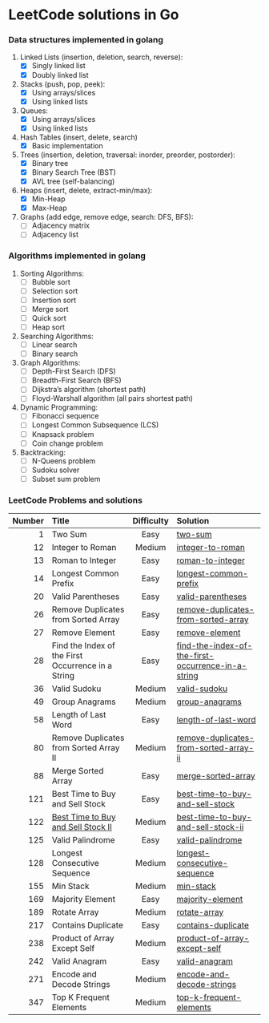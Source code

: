 # LeetCode solutions in Go

### Data structures implemented in golang

1. Linked Lists (insertion, deletion, search, reverse):
    - [x] Singly linked list
    - [x] Doubly linked list
2. Stacks (push, pop, peek):
    - [x] Using arrays/slices
    - [x] Using linked lists
3. Queues:
    - [x] Using arrays/slices
    - [x] Using linked lists
4. Hash Tables (insert, delete, search)
    - [x] Basic implementation
5. Trees (insertion, deletion, traversal: inorder, preorder, postorder):
    - [x] Binary tree
    - [x] Binary Search Tree (BST)
    - [x] AVL tree (self-balancing)
6. Heaps (insert, delete, extract-min/max):
    - [x] Min-Heap
    - [x] Max-Heap
7. Graphs (add edge, remove edge, search: DFS, BFS):
    - [ ] Adjacency matrix
    - [ ] Adjacency list

### Algorithms implemented in golang

1. Sorting Algorithms:
    - [ ] Bubble sort
    - [ ] Selection sort
    - [ ] Insertion sort
    - [ ] Merge sort
    - [ ] Quick sort
    - [ ] Heap sort
2. Searching Algorithms:
    - [ ] Linear search
    - [ ] Binary search
3. Graph Algorithms:
    - [ ] Depth-First Search (DFS)
    - [ ] Breadth-First Search (BFS)
    - [ ] Dijkstra’s algorithm (shortest path)
    - [ ] Floyd-Warshall algorithm (all pairs shortest path)
4. Dynamic Programming:
    - [ ] Fibonacci sequence
    - [ ] Longest Common Subsequence (LCS)
    - [ ] Knapsack problem
    - [ ] Coin change problem
5. Backtracking:
    - [ ] N-Queens problem
    - [ ] Sudoku solver
    - [ ] Subset sum problem

### LeetCode Problems and solutions

| Number | Title                                              | Difficulty | Solution                                                                                                                    |
|-------:|:---------------------------------------------------|:----------:|:----------------------------------------------------------------------------------------------------------------------------|
|      1 | Two Sum                                            |    Easy    | [two-sum](leetcode-solutions/two-sum)                                                                                       |
|     12 | Integer to Roman                                   |   Medium   | [integer-to-roman](leetcode-solutions/integer-to-roman)                                                                     |
|     13 | Roman to Integer                                   |    Easy    | [roman-to-integer](leetcode-solutions/roman-to-integer)                                                                     |
|     14 | Longest Common Prefix                              |    Easy    | [longest-common-prefix](leetcode-solutions/longest-common-prefix)                                                           |
|     20 | Valid Parentheses                                  |    Easy    | [valid-parentheses](leetcode-solutions/valid-parentheses)                                                                   |
|     26 | Remove Duplicates from Sorted Array                |    Easy    | [remove-duplicates-from-sorted-array](leetcode-solutions/remove-duplicates-from-sorted-array)                               |
|     27 | Remove Element                                     |    Easy    | [remove-element](leetcode-solutions/remove-element)                                                                         |
|     28 | Find the Index of the First Occurrence in a String |    Easy    | [find-the-index-of-the-first-occurrence-in-a-string](leetcode-solutions/find-the-index-of-the-first-occurrence-in-a-string) |
|     36 | Valid Sudoku                                       |   Medium   | [valid-sudoku](leetcode-solutions/valid-sudoku)                                                                             |
|     49 | Group Anagrams                                     |   Medium   | [group-anagrams](leetcode-solutions/group-anagrams)                                                                         |
|     58 | Length of Last Word                                |    Easy    | [length-of-last-word](leetcode-solutions/length-of-last-word)                                                               |
|     80 | Remove Duplicates from Sorted Array II             |   Medium   | [remove-duplicates-from-sorted-array-ii](leetcode-solutions/remove-duplicates-from-sorted-array-ii)                         |
|     88 | Merge Sorted Array                                 |    Easy    | [merge-sorted-array](leetcode-solutions/merge-sorted-array)                                                                 |
|    121 | Best Time to Buy and Sell Stock                    |    Easy    | [best-time-to-buy-and-sell-stock](leetcode-solutions/best-time-to-buy-and-sell-stock)                                       |
|    122 | [Best Time to Buy and Sell Stock II]()             |   Medium   | [best-time-to-buy-and-sell-stock-ii](leetcode-solutions/best-time-to-buy-and-sell-stock-ii)                                 |
|    125 | Valid Palindrome                                   |    Easy    | [valid-palindrome](leetcode-solutions/valid-palindrome)                                                                     |
|    128 | Longest Consecutive Sequence                       |   Medium   | [longest-consecutive-sequence](leetcode-solutions/longest-consecutive-sequence)                                             |
|    155 | Min Stack                                          |   Medium   | [min-stack](leetcode-solutions/min-stack)                                                                                   |
|    169 | Majority Element                                   |    Easy    | [majority-element](leetcode-solutions/majority-element)                                                                     |
|    189 | Rotate Array                                       |   Medium   | [rotate-array](leetcode-solutions/rotate-array)                                                                             |
|    217 | Contains Duplicate                                 |    Easy    | [contains-duplicate](leetcode-solutions/contains-duplicate)                                                                 |
|    238 | Product of Array Except Self                       |   Medium   | [product-of-array-except-self](leetcode-solutions/product-of-array-except-self)                                             |
|    242 | Valid Anagram                                      |    Easy    | [valid-anagram](leetcode-solutions/valid-anagram)                                                                           |
|    271 | Encode and Decode Strings                          |   Medium   | [encode-and-decode-strings](leetcode-solutions/encode-and-decode-strings)                                                   |
|    347 | Top K Frequent Elements                            |   Medium   | [top-k-frequent-elements](leetcode-solutions/top-k-frequent-elements)                                                       |
